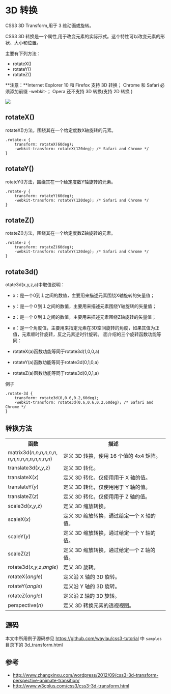 3D 转换
====

CSS3 3D Transform,用于 3 维动画或旋转。

CSS3 3D 转换是一个属性,用于改变元素的实际形式。这个特性可以改变元素的形状、大小和位置。

主要有下列方法：

* rotateX()
* rotateY()
* rotateZ()

**注意：**Internet Explorer 10 和 Firefox 支持 3D 转换；
Chrome 和 Safari 必须添加前缀 -webkit-；
Opera 还不支持 3D 转换(支持 2D 转换 )

![](../images/transform-3d.jpg)

## rotateX()

rotateX()方法，围绕其在一个给定度数X轴旋转的元素。

	.rotate-x {
	    transform: rotateX(60deg);
	    -webkit-transform: rotateX(120deg); /* Safari and Chrome */
	}


## rotateY()
 
rotateY()方法，围绕其在一个给定度数Y轴旋转的元素。

    .rotate-y {
        transform: rotateY(60deg);
        -webkit-transform: rotateY(120deg); /* Safari and Chrome */
    }

## rotateZ()
 
rotateZ()方法，围绕其在一个给定度数Z轴旋转的元素。

    .rotate-z {
        transform: rotateZ(60deg);
        -webkit-transform: rotateY(120deg); /* Safari and Chrome */
    }

## rotate3d()
otate3d(x,y,z,a)中取值说明：

* x：是一个0到１之间的数值，主要用来描述元素围绕X轴旋转的矢量值；
* y：是一个０到１之间的数值，主要用来描述元素围绕Y轴旋转的矢量值；
* z：是一个０到１之间的数值，主要用来描述元素围绕Z轴旋转的矢量值；
* a：是一个角度值，主要用来指定元素在3D空间旋转的角度，如果其值为正值，元素顺时针旋转，反之元素逆时针旋转。
面介绍的三个旋转函数功能等同：

* rotateX(a)函数功能等同于rotate3d(1,0,0,a)
* rotateY(a)函数功能等同于rotate3d(0,1,0,a)
* rotateZ(a)函数功能等同于rotate3d(0,0,1,a)

例子

    .rotate-3d {
        transform: rotate3d(0,0.6,0.2,60deg);
        -webkit-transform: rotate3d(0.6,0.6,0.2,60deg); /* Safari and Chrome */
    }

## 转换方法

<table class="reference"> <tbody><tr> <th style="width:25%;">函数</th> <th>描述</th> </tr> <tr> <td>matrix3d(<i>n</i>,<i>n</i>,<i>n</i>,<i>n</i>,<i>n</i>,<i>n</i>,<br><i>n</i>,<i>n</i>,<i>n</i>,<i>n</i>,<i>n</i>,<i>n</i>,<i>n</i>,<i>n</i>,<i>n</i>,<i>n</i>)</td> <td>定义 3D 转换，使用 16 个值的 4x4 矩阵。</td> </tr> <tr> <td>translate3d(<i>x</i>,<i>y</i>,<i>z</i>)</td> <td>定义 3D 转化。</td> </tr> <tr> <td>translateX(<i>x</i>)</td> <td>定义 3D 转化，仅使用用于 X 轴的值。</td> </tr> <tr> <td>translateY(<i>y</i>)</td> <td>定义 3D 转化，仅使用用于 Y 轴的值。</td> </tr> <tr> <td>translateZ(<i>z</i>)</td> <td>定义 3D 转化，仅使用用于 Z 轴的值。</td> </tr> <tr> <td>scale3d(<i>x</i>,<i>y</i>,<i>z</i>)</td> <td>定义 3D 缩放转换。</td> </tr> <tr> <td>scaleX(<i>x</i>)</td> <td>定义 3D 缩放转换，通过给定一个 X 轴的值。</td> </tr> <tr> <td>scaleY(<i>y</i>)</td> <td>定义 3D 缩放转换，通过给定一个 Y 轴的值。</td> </tr> <tr> <td>scaleZ(<i>z</i>)</td> <td>定义 3D 缩放转换，通过给定一个 Z 轴的值。</td> </tr> <tr> <td>rotate3d(<i>x</i>,<i>y</i>,<i>z</i>,<i>angle</i>)</td> <td>定义 3D 旋转。</td> </tr> <tr> <td>rotateX(<i>angle</i>)</td> <td>定义沿 X 轴的 3D 旋转。</td> </tr> <tr> <td>rotateY(<i>angle</i>)</td> <td>定义沿 Y 轴的 3D 旋转。</td> </tr> <tr> <td>rotateZ(<i>angle</i>)</td> <td>定义沿 Z 轴的 3D 旋转。</td> </tr> <tr> <td>perspective(<i>n</i>)</td> <td>定义 3D 转换元素的透视视图。</td> </tr> </tbody></table>

## 源码

本文中所用例子源码参见
<https://github.com/waylau/css3-tutorial> 中 `samples` 目录下的 3d_transform.html

## 参考
* <http://www.zhangxinxu.com/wordpress/2012/09/css3-3d-transform-perspective-animate-transition/>
* <http://www.w3cplus.com/css3/css3-3d-transform.html>
